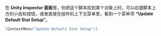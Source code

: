 在 **Unity Inspector 面板**里，你把这个脚本挂到某个对象上时，可以右键脚本上方的小齿轮按钮，或者直接在组件的上下文菜单里，看到一个菜单项 **“Update Default Stat Setup”**。


```CPP
[ContextMenu("Update Default Stat Setup")]
```